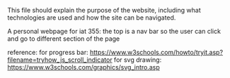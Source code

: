 This file should explain the purpose of the website, including what technologies are used and how the site can be navigated.

A personal webpage for iat 355:
the top is a nav bar so the user can click and go to different section of the page

reference: 
for progress bar:
https://www.w3schools.com/howto/tryit.asp?filename=tryhow_js_scroll_indicator
for svg drawing:
https://www.w3schools.com/graphics/svg_intro.asp
